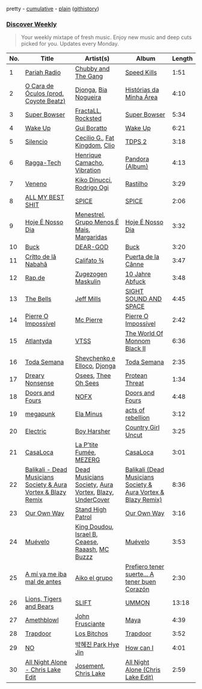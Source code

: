 pretty - [cumulative](https://github.com/nikolasrangel/spotify-playlist-archive/blob/master/playlists/cumulative/Discover%20Weekly.md) - [plain](https://github.com/nikolasrangel/spotify-playlist-archive/blob/master/playlists/plain/37i9dQZEVXcOWvAufGOMte) ([githistory](https://github.githistory.xyz/nikolasrangel/spotify-playlist-archive/blob/master/playlists/plain/37i9dQZEVXcOWvAufGOMte))

### [Discover Weekly](https://open.spotify.com/playlist/37i9dQZEVXcOWvAufGOMte)

> Your weekly mixtape of fresh music. Enjoy new music and deep cuts picked for you. Updates every Monday.

| No. | Title | Artist(s) | Album | Length |
|---|---|---|---|---|
| 1 | [Pariah Radio](https://open.spotify.com/track/1MsA2XzumKe1lMHGCLR6x1) | [Chubby and The Gang](https://open.spotify.com/artist/54owRfib7AwmLx1OEM1Apd) | [Speed Kills](https://open.spotify.com/album/3y1xlew0LtYpzIPKWBbS3p) | 1:51 |
| 2 | [O Cara de Óculos (prod. Coyote Beatz)](https://open.spotify.com/track/1chg0t03u3PDcYwABCYWKG) | [Djonga](https://open.spotify.com/artist/204IwDdaHE4ymGk9Kya2pY), [Bia Nogueira](https://open.spotify.com/artist/337gunwEwXj6BjKbSo3Uo6) | [Histórias da Minha Área](https://open.spotify.com/album/3dCALWYm5dnvz0SS8kRi2k) | 4:10 |
| 3 | [Super Bowser](https://open.spotify.com/track/5LkouXpiR1UFslQsXFjfCs) | [FractaLL](https://open.spotify.com/artist/7aohnUnt4vWtzvhBSZTAbF), [Rocksted](https://open.spotify.com/artist/1XrH962P4m9qarMwaveb6H) | [Super Bowser](https://open.spotify.com/album/1VjpwE1SxmS5hnQ1Hh4SFc) | 5:34 |
| 4 | [Wake Up](https://open.spotify.com/track/4FwdvsslFB7pgFsC0UoHoj) | [Gui Boratto](https://open.spotify.com/artist/27LGatz1m8aJ7ZaVVWEphc) | [Wake Up](https://open.spotify.com/album/1A8vCXPRCZQiFMgJd3FBGb) | 6:21 |
| 5 | [Silencio](https://open.spotify.com/track/4fdDHNYvAdlaUV5FpmAtnj) | [Cecilio G.](https://open.spotify.com/artist/2Q2fYVYxFSmodq53BFyD6p), [Fat Kingdom](https://open.spotify.com/artist/6vKMhNgJPFowUcTOnijiSM), [Clio](https://open.spotify.com/artist/74i6loAN8sWEGN1EblwOF0) | [TDPS 2](https://open.spotify.com/album/7f9sDU4SCNxuzAWk5scCVp) | 3:18 |
| 6 | [Ragga-Tech](https://open.spotify.com/track/684uWiRC9kbegbqqUVMkLT) | [Henrique Camacho](https://open.spotify.com/artist/2NTtIgPZyELENThAeqfvR6), [Vibration](https://open.spotify.com/artist/0VUR1TZjT6QFTFLYnYjfGi) | [Pandora (Album)](https://open.spotify.com/album/0yKpnxtFUk4l8FrtaBnehi) | 4:13 |
| 7 | [Veneno](https://open.spotify.com/track/1aFjHo0rWGWHKSNwso9kCD) | [Kiko Dinucci](https://open.spotify.com/artist/5TJgNKOEi4e4i8RL77wQ80), [Rodrigo Ogi](https://open.spotify.com/artist/74DmeplOsb1zShj5BqqkbQ) | [Rastilho](https://open.spotify.com/album/6MycblLk7Xkju1ofL3DpSx) | 3:29 |
| 8 | [ALL MY BEST SHIT](https://open.spotify.com/track/04KeA0yhx7fUonJ2dl6pAr) | [SPICE](https://open.spotify.com/artist/23MtAa9EjUqsBwCsswOvcM) | [SPICE](https://open.spotify.com/album/1VzWMlkSdXTDE5gIPnuEBU) | 2:06 |
| 9 | [Hoje É Nosso Dia](https://open.spotify.com/track/1p4iqxLFDVWsUfXx6jrFcj) | [Menestrel](https://open.spotify.com/artist/4eQ4RMjplRznwHA1UBNnXT), [Grupo Menos É Mais](https://open.spotify.com/artist/6vTqEFbTtTRJsuIpzZgjxi), [Margaridas](https://open.spotify.com/artist/2s7Kara3RovkRHclzCt9jn) | [Hoje É Nosso Dia](https://open.spotify.com/album/6uhaUcgmMTZXbEtrClRHem) | 3:32 |
| 10 | [Buck](https://open.spotify.com/track/44yFbuDg2q1zE6N4gw5H4i) | [DEAR-GOD](https://open.spotify.com/artist/6Fnr4z4XxrLyioZquy1WhO) | [Buck](https://open.spotify.com/album/6Jw1kzvClJO8cvvdjhEbIS) | 3:20 |
| 11 | [Crîtto de lâ Nabahâ](https://open.spotify.com/track/6ekCBoRDPEpNx6Sg5o9C1z) | [Califato ¾](https://open.spotify.com/artist/6APnwoSgygJU8HR7EHVSyK) | [Puerta de la Cânne](https://open.spotify.com/album/5VjrN9E9tdamrLfgPEyyoD) | 3:47 |
| 12 | [Rap.de](https://open.spotify.com/track/3LUieP8ObrfSruDPaHhs6L) | [Zugezogen Maskulin](https://open.spotify.com/artist/1yrJYfMWNHZWIGWM2Cb4gF) | [10 Jahre Abfuck](https://open.spotify.com/album/4uI08rrSP9ZccTVPYxVa9e) | 3:48 |
| 13 | [The Bells](https://open.spotify.com/track/0ISxyAhfop0MoMeAUw72RN) | [Jeff Mills](https://open.spotify.com/artist/2eIDAcLKnWc4D350YyzvgS) | [SIGHT SOUND AND SPACE](https://open.spotify.com/album/1FfGSThzZxeULHDWvkZZHb) | 4:45 |
| 14 | [Pierre O Impossível](https://open.spotify.com/track/0Yff5B63GwPkBR2l4UBIr2) | [Mc Pierre](https://open.spotify.com/artist/4o81gV1CcJK6gge4ZhWd9r) | [Pierre O Impossível](https://open.spotify.com/album/2jIiZaXcAN7ZTJlRo5bCN6) | 2:42 |
| 15 | [Atlantyda](https://open.spotify.com/track/0ChvWY0uRIGvXfhqvv8jC1) | [VTSS](https://open.spotify.com/artist/0zo109NM3S7CqHpvlXwqEN) | [The World Of Monnom Black II](https://open.spotify.com/album/1Qmlt7Lujv1VgCP44rCKJT) | 6:36 |
| 16 | [Toda Semana](https://open.spotify.com/track/0CmZTdVXmfjhPJ91Qtrttk) | [Shevchenko e Elloco](https://open.spotify.com/artist/0UkgR9OaNIythB9LMU6ND1), [Djonga](https://open.spotify.com/artist/204IwDdaHE4ymGk9Kya2pY) | [Toda Semana](https://open.spotify.com/album/34mnxMR9hV61qyLNBzlka2) | 2:35 |
| 17 | [Dreary Nonsense](https://open.spotify.com/track/7g62KqGWTwHUbZU04tdLA0) | [Osees](https://open.spotify.com/artist/0Ynh5WKqwbdYqJUpVpfEGS), [Thee Oh Sees](https://open.spotify.com/artist/3qYfqdVwX0fil71onLpLkh) | [Protean Threat](https://open.spotify.com/album/16l3FJwjZooUHbU37sdeeI) | 1:34 |
| 18 | [Doors and Fours](https://open.spotify.com/track/529yNmrSb4iqZGtDVVCopa) | [NOFX](https://open.spotify.com/artist/4S2yOnmsWW97dT87yVoaSZ) | [Doors and Fours](https://open.spotify.com/album/0bFUHLSgNZzVflbCLAWBbv) | 4:48 |
| 19 | [megapunk](https://open.spotify.com/track/2EUZKvwewWl3FVxLcmkMl9) | [Ela Minus](https://open.spotify.com/artist/4rdJkXHNrMgowlwUdQAg8T) | [acts of rebellion](https://open.spotify.com/album/6PhhsnbohAEOXBdqsURBeh) | 3:12 |
| 20 | [Electric](https://open.spotify.com/track/1oUpE2W9kXdpYYMof5nnQA) | [Boy Harsher](https://open.spotify.com/artist/4iom7VVRU6AHRIu1JUXpLG) | [Country Girl Uncut](https://open.spotify.com/album/73lHzvuzmDsRscdaCQoj9B) | 3:25 |
| 21 | [CasaLoca](https://open.spotify.com/track/6JGVH6KDPBIQ0V2q3aTR5z) | [La P'tite Fumée](https://open.spotify.com/artist/1moKH1sGouxco5VNQx8P7W), [MEZERG](https://open.spotify.com/artist/7G9gz8bsP8VM5CMFTSBvNe) | [CasaLoca](https://open.spotify.com/album/6zlev4IZy5q4xysqx9JnZT) | 3:01 |
| 22 | [Balikali - Dead Musicians Society & Aura Vortex & Blazy Remix](https://open.spotify.com/track/1PEZj4RjoFxQot8qFjNA6S) | [Dead Musicians Society](https://open.spotify.com/artist/1AWKe8SF9KQTRwQ1l24uRA), [Aura Vortex](https://open.spotify.com/artist/5T6ATRUoiqVQpcQTK94ies), [Blazy](https://open.spotify.com/artist/0ASqieRgSFzYlNmf1VkBVC), [UnderCover](https://open.spotify.com/artist/388gr5BQ9YqCP5TUALzJgi) | [Balikali (Dead Musicians Society & Aura Vortex & Blazy Remix)](https://open.spotify.com/album/4T6vrMlocdEOV2eOioWw42) | 8:36 |
| 23 | [Our Own Way](https://open.spotify.com/track/3BCX8YF2nwA1ZlNV83Ax9o) | [Stand High Patrol](https://open.spotify.com/artist/4aoS8xjLh7iC8vgyEMtBlD) | [Our Own Way](https://open.spotify.com/album/1U55RCGujeP3RJMYGwHzPQ) | 3:16 |
| 24 | [Muévelo](https://open.spotify.com/track/7f40yNSpREyKZaSNtfs8NX) | [King Doudou](https://open.spotify.com/artist/3aVceD1iZNjO7INFdXQaeZ), [Israel B](https://open.spotify.com/artist/16M8fuShcwX8uBDdmFZH9B), [Ceaese](https://open.spotify.com/artist/580taoAhpqvyGCRoJsVdw9), [Raaash](https://open.spotify.com/artist/5cEfnmRuuTjNVOAFcsvJNH), [MC Buzzz](https://open.spotify.com/artist/2z8dSH4TMRViQh4QjqrDYv) | [Muévelo](https://open.spotify.com/album/7lrQcYoZ2Ej2Q83ieFwBzt) | 3:53 |
| 25 | [A mí ya me iba mal de antes](https://open.spotify.com/track/2vMdy16zUYsCcNqfwA93WA) | [Aiko el grupo](https://open.spotify.com/artist/0mk9dVJMJF4fanFzeZo6K1) | [Prefiero tener suerte... A tener buen Corazón](https://open.spotify.com/album/3oVhisrhdGKd0633BnT9D7) | 2:30 |
| 26 | [Lions, Tigers and Bears](https://open.spotify.com/track/5VR9qNOkPXVvKRbOiuvNCd) | [SLIFT](https://open.spotify.com/artist/0x9HCT7ZZlOEfLSVCDi5SO) | [UMMON](https://open.spotify.com/album/0mDB0OdwVTHh6cb70Fcdxq) | 13:18 |
| 27 | [Amethblowl](https://open.spotify.com/track/4dsR5KEq12TfjFHTUG8DIz) | [John Frusciante](https://open.spotify.com/artist/7rN3Agir6FaZNfhf5V7mfN) | [Maya](https://open.spotify.com/album/7hHWviZ8Gqrve9WBMLC8Qe) | 4:39 |
| 28 | [Trapdoor](https://open.spotify.com/track/4wnORX1krM0B1zIoDgarLu) | [Los Bitchos](https://open.spotify.com/artist/07b9qW7pabKGO29JPWXn9m) | [Trapdoor](https://open.spotify.com/album/03XAQmyshk99lCb2FbsPM5) | 3:52 |
| 29 | [NO](https://open.spotify.com/track/53tRcLIDZwaDw8IkSQGJz0) | [박혜진 Park Hye Jin](https://open.spotify.com/artist/6niigcazB2JPcpasZfZvq1) | [How can I](https://open.spotify.com/album/7mUyZcmorwXzHxCJZNxXKD) | 4:01 |
| 30 | [All Night Alone - Chris Lake Edit](https://open.spotify.com/track/49tMnLt1iXNT6QBOsepFyg) | [Josement](https://open.spotify.com/artist/2Fue2rkq7Fya36fknD1EaC), [Chris Lake](https://open.spotify.com/artist/5Igpc9iLZ3YGtKeYfSrrOE) | [All Night Alone (Chris Lake Edit)](https://open.spotify.com/album/5Lj94YpHLkmjM7JZ8wuURl) | 2:59 |